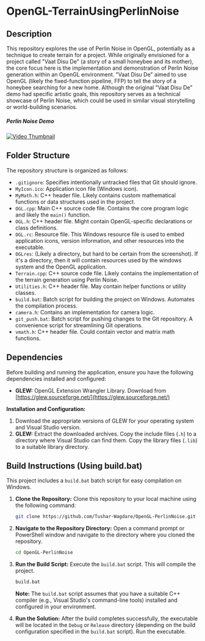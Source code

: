 # OpenGL-TerrainUsingPerlinNoise

## Description

This repository explores the use of Perlin Noise in OpenGL, potentially as a technique to create terrain for a project. While originally envisioned for a project called "Vaat Disu De" (a story of a small honeybee and its mother), the core focus here is the implementation and demonstration of Perlin Noise generation within an OpenGL environment. "Vaat Disu De" aimed to use OpenGL (likely the fixed-function pipeline, FFP) to tell the story of a honeybee searching for a new home. Although the original "Vaat Disu De" demo had specific artistic goals, this repository serves as a technical showcase of Perlin Noise, which could be used in similar visual storytelling or world-building scenarios.

##### Perlin Noise Demo

[![Video Thumbnail](https://img.youtube.com/vi/i7GgMPFLzoI/hqdefault.jpg)](https://www.youtube.com/watch?v=i7GgMPFLzoI)

## Folder Structure

The repository structure is organized as follows:

*   `.gitignore`: Specifies intentionally untracked files that Git should ignore.
*   `MyIcon.ico`: Application icon file (Windows icon).
*   `MyMath.h`: C++ header file. Likely contains custom mathematical functions or data structures used in the project.
*   `OGL.cpp`: Main C++ source code file. Contains the core program logic and likely the `main()` function.
*   `OGL.h`: C++ header file. Might contain OpenGL-specific declarations or class definitions.
*   `OGL.rc`: Resource file.  This Windows resource file is used to embed application icons, version information, and other resources into the executable.
*   `OGLres`: (Likely a directory, but hard to be certain from the screenshot). If it's a directory, then it will contain resources used by the windows system and the OpenGL application.
*   `Terrain.cpp`: C++ source code file. Likely contains the implementation of the terrain generation using Perlin Noise.
*   `Utilities.h`: C++ header file. May contain helper functions or utility classes.
*   `build.bat`: Batch script for building the project on Windows. Automates the compilation process.
*   `camera.h`: Contains an implementation for camera logic.
*   `git_push.bat`: Batch script for pushing changes to the Git repository. A convenience script for streamlining Git operations.
*   `vmath.h`: C++ header file. Could contain vector and matrix math functions.

## Dependencies

Before building and running the application, ensure you have the following dependencies installed and configured:

*   **GLEW:** OpenGL Extension Wrangler Library. Download from [https://glew.sourceforge.net/](https://glew.sourceforge.net/)

**Installation and Configuration:**

1.  Download the appropriate versions of GLEW for your operating system and Visual Studio version.
2.  **GLEW:** Extract the downloaded archives. Copy the include files (`.h`) to a directory where Visual Studio can find them. Copy the library files (`.lib`) to a suitable library directory.

## Build Instructions (Using build.bat)

This project includes a `build.bat` batch script for easy compilation on Windows.

1.  **Clone the Repository:** Clone this repository to your local machine using the following command:

    ```bash
    git clone https://github.com/Tushar-Wagdare/OpenGL-PerlinNoise.git
    ```

2.  **Navigate to the Repository Directory:** Open a command prompt or PowerShell window and navigate to the directory where you cloned the repository.

    ```bash
    cd OpenGL-PerlinNoise
    ```

3.  **Run the Build Script:** Execute the `build.bat` script. This will compile the project.

    ```bash
    build.bat
    ```

    **Note:** The `build.bat` script assumes that you have a suitable C++ compiler (e.g., Visual Studio's command-line tools) installed and configured in your environment.

4.  **Run the Solution:** After the build completes successfully, the executable will be located in the `Debug` or `Release` directory (depending on the build configuration specified in the `build.bat` script). Run the executable.

